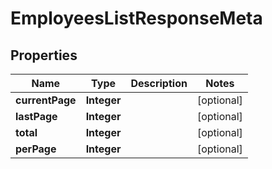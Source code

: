 

# EmployeesListResponseMeta


## Properties

| Name | Type | Description | Notes |
|------------ | ------------- | ------------- | -------------|
|**currentPage** | **Integer** |  |  [optional] |
|**lastPage** | **Integer** |  |  [optional] |
|**total** | **Integer** |  |  [optional] |
|**perPage** | **Integer** |  |  [optional] |



